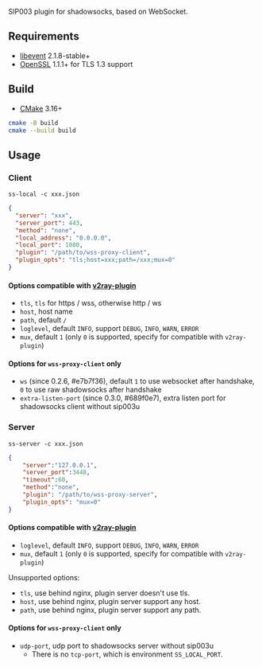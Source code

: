 SIP003 plugin for shadowsocks, based on WebSocket.

## Requirements

- [libevent](https://github.com/libevent/libevent) 2.1.8-stable+
- [OpenSSL](https://github.com/openssl/openssl) 1.1.1+ for TLS 1.3 support

## Build

- [CMake](https://cmake.org/) 3.16+

```bash
cmake -B build
cmake --build build
```

## Usage

### Client

`ss-local -c xxx.json`

```json
{
  "server": "xxx",
  "server_port": 443,
  "method": "none",
  "local_address": "0.0.0.0",
  "local_port": 1080,
  "plugin": "/path/to/wss-proxy-client",
  "plugin_opts": "tls;host=xxx;path=/xxx;mux=0"
}
```

#### Options compatible with [v2ray-plugin](https://github.com/shadowsocks/v2ray-plugin/)
- `tls`, `tls` for https / wss, otherwise http / ws
- `host`, host name
- `path`, default `/`
- `loglevel`, default `INFO`, support `DEBUG`, `INFO`, `WARN`, `ERROR`
- `mux`, default `1` (only `0` is supported, specify for compatible with `v2ray-plugin`)

#### Options for `wss-proxy-client` only
- `ws` (since 0.2.6, #e7b7f36), default `1` to use websocket after handshake, `0` to use raw shadowsocks after handshake
- `extra-listen-port` (since 0.3.0, #689f0e7), extra listen port for shadowsocks client without sip003u

### Server

`ss-server -c xxx.json`

```json
{
    "server":"127.0.0.1",
    "server_port":3448,
    "timeout":60,
    "method":"none",
    "plugin": "/path/to/wss-proxy-server",
    "plugin_opts": "mux=0"
}
```

#### Options compatible with [v2ray-plugin](https://github.com/shadowsocks/v2ray-plugin/)
- `loglevel`, default `INFO`, support `DEBUG`, `INFO`, `WARN`, `ERROR`
- `mux`, default `1` (only `0` is supported, specify for compatible with `v2ray-plugin`)

Unsupported options:
- `tls`, use behind nginx, plugin server doesn't use tls.
- `host`, use behind nginx, plugin server support any host.
- `path`, use behind nginx, plugin server support any path.

#### Options for `wss-proxy-client` only
- `udp-port`, udp port to shadowsocks server without sip003u
  - There is no `tcp-port`, which is environment `SS_LOCAL_PORT`.
